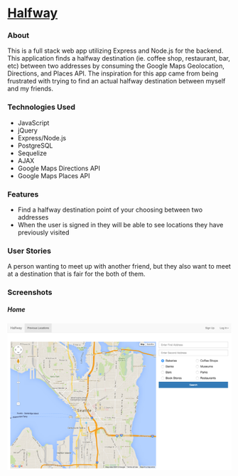 # [Halfway](https://halfway-chyiwang.herokuapp.com/)

### About
This is a full stack web app utilizing Express and Node.js for the backend.  This application finds a halfway destination (ie. coffee shop, restaurant, bar, etc) between two addresses by consuming the Google Maps Geolocation, Directions,  and Places API.  The inspiration for this app came from being frustrated with trying to find an actual halfway destination between myself and my friends. 

### Technologies Used
* JavaScript
* jQuery
* Express/Node.js
* PostgreSQL
* Sequelize
* AJAX
* Google Maps Directions API
* Google Maps Places API

### Features
* Find a halfway destination point of your choosing between two addresses
* When the user is signed in they will be able to see locations they have previously visited

### User Stories
A person wanting to meet up with another friend, but they also want to meet at a destination that is fair for the both of them.

### Screenshots
##### Home
![Home](https://github.com/chyiyenwang/Halfway/blob/master/static/images/halfway-image.png "Home screenshot")



